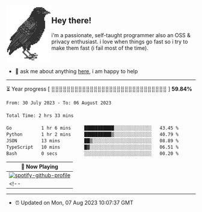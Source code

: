 <img align="left" src="assets/birb.png">

## Hey there!

i'm a passionate, self-taught programmer also an OSS & privacy enthusiast. i love when things go fast so i try to make them fast (i fail most of the time). 

</br>

- 💬 ask me about anything [here](https://github.com/aunsigned/aunsigned/issues), i am happy to help

---

⏳ Year progress [ ⣿⣿⣿⣿⣿⣿⣿⣿⣿⣿⣿⣿⣿⣿⣿⣿⣿⣿⣿⣿⣿⣿⣿⣿⣿⣿⣿⣿⣿⣿ ] **59.84%**

<!--START_SECTION:waka-->

```txt
From: 30 July 2023 - To: 06 August 2023

Total Time: 2 hrs 33 mins

Go           1 hr 6 mins     ███████████░░░░░░░░░░░░░░   43.45 %
Python       1 hr 2 mins     ██████████▒░░░░░░░░░░░░░░   40.79 %
JSON         13 mins         ██▒░░░░░░░░░░░░░░░░░░░░░░   08.89 %
TypeScript   10 mins         █▓░░░░░░░░░░░░░░░░░░░░░░░   06.51 %
Bash         0 secs          ░░░░░░░░░░░░░░░░░░░░░░░░░   00.20 %
```

<!--END_SECTION:waka-->

| 🎵 Now Playing                                                                                                                 |
| ------------------------------------------------------------------------------------------------------------------------------ |
| [![spotify-github-profile](https://spotify-github-profile.vercel.app/api/view?uid=px8z5sqldmqsdd0khq0q8ecd7&cover_image=true&theme=natemoo-re&show_offline=false&background_color=121212&bar_color=53b14f&bar_color_cover=false)](https://spotify-github-profile.vercel.app/api/view?uid=px8z5sqldmqsdd0khq0q8ecd7&redirect=true) |
<!-- | <a href="https://status.nmoo.dev/now-playing?open"><img src="https://status.nmoo.dev/now-playing" width="540" height="64"></a> | -->

---

- ⏰ Updated on Mon, 07 Aug 2023 10:07:37 GMT
